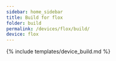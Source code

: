 ```yaml
---
sidebar: home_sidebar
title: Build for flox
folder: build
permalink: /devices/flox/build/
device: flox
---
```

{% include templates/device_build.md %}
